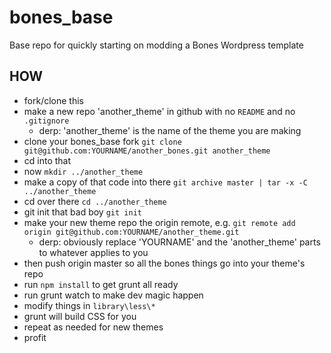 bones_base
==========

Base repo for quickly starting on modding a Bones Wordpress template

## HOW
- fork/clone this
- make a new repo 'another_theme' in github with no `README` and no `.gitignore`
  - derp: 'another_theme' is the name of the theme you are making 
- clone your bones_base fork `git clone git@github.com:YOURNAME/another_bones.git another_theme`
- cd into that
- now `mkdir ../another_theme`
- make a copy of that code into there `git archive master | tar -x -C ../another_theme`
- cd over there `cd ../another_theme`
- git init that bad boy `git init`
- make your new theme repo the origin remote, e.g. `git remote add origin git@github.com:YOURNAME/another_theme.git`
  - derp: obviously replace 'YOURNAME' and the 'another_theme' parts to whatever applies to you
- then push origin master so all the bones things go into your theme's repo
- run `npm install` to get grunt all ready
- run grunt watch to make dev magic happen
- modify things in `library\less\*`
- grunt will build CSS for you
- repeat as needed for new themes
- profit

